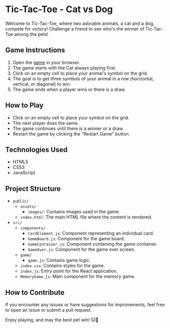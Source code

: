 # Tic-Tac-Toe - Cat vs Dog

Welcome to Tic-Tac-Toe, where two adorable animals, a cat and a dog, compete for victory! Challenge a friend to see who's the winner of Tic-Tac-Toe among the pets!

## Game Instructions

1. Open the [game](https://eduardapontel.github.io/tic-tac-toe/) in your browser.
2. The game starts with the Cat always playing first.
3. Click on an empty cell to place your animal's symbol on the grid.
4. The goal is to get three symbols of your animal in a row (horizontal, vertical, or diagonal) to win.
5. The game ends when a player wins or there is a draw.

## How to Play

- Click on an empty cell to place your symbol on the grid.
- The next player does the same.
- The game continues until there is a winner or a draw.
- Restart the game by clicking the "Restart Game" button.

## Technologies Used

- HTML5
- CSS3
- JavaScript

## Project Structure

- `public/`
  - `assets/`
    - `images/`: Contains images used in the game.
  - `index.html`: The main HTML file where the content is rendered.
- `src/`
  - `components/`
    - `CardElement.js`: Component representing an individual card.
    - `GameBoard.js`: Component for the game board.
    - `GameContainer.js`: Component containing the game container.
    - `GameOver.js`: Component for the game over screen.
  - `game/`
    - `game.js`: Contains game logic.
  - `index.css`: Contains styles for the game.
  - `index.js`: Entry point for the React application.
  - `MemoryGame.js`: Main component for the memory game.

## How to Contribute

If you encounter any issues or have suggestions for improvements, feel free to open an issue or submit a pull request.

Enjoy playing, and may the best pet win! 🐱🐶
